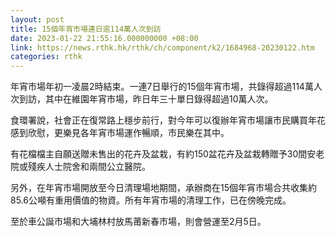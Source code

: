 ```yaml
---
layout: post
title: 15個年宵市場連日逾114萬人次到訪
date: 2023-01-22 21:55:16.000000000 +08:00
link: https://news.rthk.hk/rthk/ch/component/k2/1684968-20230122.htm
categories: rthk
---
```


年宵市場年初一凌晨2時結束。一連7日舉行的15個年宵市場，共錄得超過114萬人次到訪，其中在維園年宵市場，昨日年三十單日錄得超過10萬人次。

食環署說，社會正在復常路上穩步前行，對今年可以復辦年宵市場讓市民購買年花感到欣慰，更樂見各年宵市場運作暢順，市民樂在其中。

有花檔檔主自願送贈未售出的花卉及盆栽，有約150盆花卉及盆栽轉贈予30間安老院或殘疾人士院舍和兩間公立醫院。

另外，在年宵市場開放至今日清理場地期間，承辦商在15個年宵市場合共收集約85.6公噸有重用價值的物資。所有年宵市場的清理工作，已在傍晚完成。

至於車公誕市場和大埔林村放馬莆新春市場，則會營運至2月5日。
